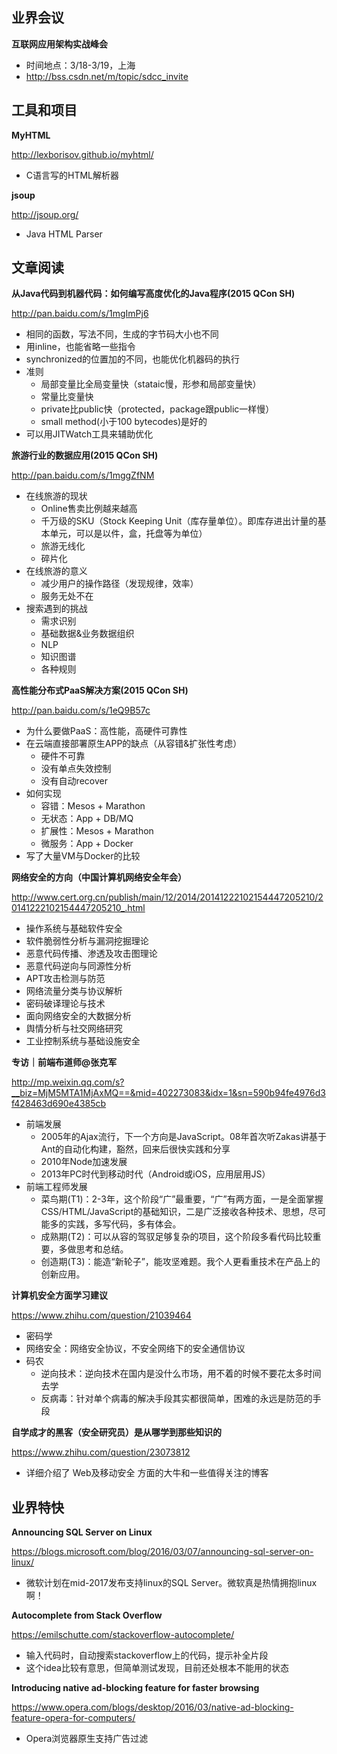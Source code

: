 ﻿## 业界会议


**互联网应用架构实战峰会**
* 时间地点：3/18-3/19，上海
* http://bss.csdn.net/m/topic/sdcc_invite


## 工具和项目


**MyHTML**

http://lexborisov.github.io/myhtml/
* C语言写的HTML解析器


**jsoup**

http://jsoup.org/
* Java HTML Parser


##  文章阅读


**从Java代码到机器代码：如何编写高度优化的Java程序(2015 QCon SH)**

http://pan.baidu.com/s/1mgImPj6
* 相同的函数，写法不同，生成的字节码大小也不同
* 用inline，也能省略一些指令
* synchronized的位置加的不同，也能优化机器码的执行
* 准则
   * 局部变量比全局变量快（stataic慢，形参和局部变量快）
   * 常量比变量快
   * private比public快（protected，package跟public一样慢）
   * small method(小于100 bytecodes)是好的
* 可以用JITWatch工具来辅助优化


**旅游行业的数据应用(2015 QCon SH)**

http://pan.baidu.com/s/1mggZfNM
* 在线旅游的现状
   * Online售卖比例越来越高
   * 千万级的SKU（Stock Keeping Unit（库存量单位）。即库存进出计量的基本单元，可以是以件，盒，托盘等为单位）
   * 旅游无线化
   * 碎片化
* 在线旅游的意义
   * 减少用户的操作路径（发现规律，效率）
   * 服务无处不在
* 搜索遇到的挑战
   * 需求识别 
   * 基础数据&业务数据组织 
   * NLP
   * 知识图谱
   * 各种规则


**高性能分布式PaaS解决方案(2015 QCon SH)**

http://pan.baidu.com/s/1eQ9B57c
* 为什么要做PaaS：高性能，高硬件可靠性
* 在云端直接部署原生APP的缺点（从容错&扩张性考虑）
   * 硬件不可靠
   * 没有单点失效控制
   * 没有自动recover
* 如何实现
   * 容错：Mesos + Marathon
   * 无状态：App + DB/MQ
   * 扩展性：Mesos + Marathon
   * 微服务：App + Docker
* 写了大量VM与Docker的比较


**网络安全的方向（中国计算机网络安全年会）**

http://www.cert.org.cn/publish/main/12/2014/20141222102154447205210/20141222102154447205210_.html
* 操作系统与基础软件安全
* 软件脆弱性分析与漏洞挖掘理论
* 恶意代码传播、渗透及攻击图理论
* 恶意代码逆向与同源性分析
* APT攻击检测与防范
* 网络流量分类与协议解析
* 密码破译理论与技术
* 面向网络安全的大数据分析
* 舆情分析与社交网络研究
* 工业控制系统与基础设施安全


**专访｜前端布道师@张克军**

http://mp.weixin.qq.com/s?__biz=MjM5MTA1MjAxMQ==&mid=402273083&idx=1&sn=590b94fe4976d3f428463d690e4385cb
* 前端发展
   * 2005年的Ajax流行，下一个方向是JavaScript。08年首次听Zakas讲基于Ant的自动化构建，豁然，回来后很快实践和分享
   * 2010年Node加速发展
   * 2013年PC时代到移动时代（Android或iOS，应用层用JS）
* 前端工程师发展
   * 菜鸟期(T1)：2-3年，这个阶段“广”最重要，“广”有两方面，一是全面掌握CSS/HTML/JavaScript的基础知识，二是广泛接收各种技术、思想，尽可能多的实践，多写代码，多有体会。
   * 成熟期(T2)：可以从容的驾驭足够复杂的项目，这个阶段多看代码比较重要，多做思考和总结。
   * 创造期(T3)：能造“新轮子”，能攻坚难题。我个人更看重技术在产品上的创新应用。


**计算机安全方面学习建议**

https://www.zhihu.com/question/21039464
* 密码学 
* 网络安全：网络安全协议，不安全网络下的安全通信协议
* 码农
   * 逆向技术：逆向技术在国内是没什么市场，用不着的时候不要花太多时间去学
   * 反病毒：针对单个病毒的解决手段其实都很简单，困难的永远是防范的手段


**自学成才的黑客（安全研究员）是从哪学到那些知识的**

https://www.zhihu.com/question/23073812
* 详细介绍了 Web及移动安全 方面的大牛和一些值得关注的博客



## 业界特快


**Announcing SQL Server on Linux**

https://blogs.microsoft.com/blog/2016/03/07/announcing-sql-server-on-linux/
* 微软计划在mid-2017发布支持linux的SQL Server。微软真是热情拥抱linux啊！


**Autocomplete from Stack Overflow**

https://emilschutte.com/stackoverflow-autocomplete/
* 输入代码时，自动搜索stackoverflow上的代码，提示补全片段
* 这个idea比较有意思，但简单测试发现，目前还处根本不能用的状态


**Introducing native ad-blocking feature for faster browsing**

https://www.opera.com/blogs/desktop/2016/03/native-ad-blocking-feature-opera-for-computers/
* Opera浏览器原生支持广告过滤


